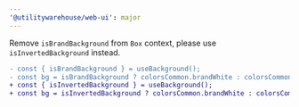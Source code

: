```yaml
---
'@utilitywarehouse/web-ui': major
---
```


Remove `isBrandBackground` from `Box` context, please use `isInvertedBackground`
instead.

```diff
- const { isBrandBackground } = useBackground();
- const bg = isBrandBackground ? colorsCommon.brandWhite : colorsCommon.brandPrimaryPurple;
+ const { isInvertedBackground } = useBackground();
+ const bg = isInvertedBackground ? colorsCommon.brandWhite : colorsCommon.brandPrimaryPurple;
```

